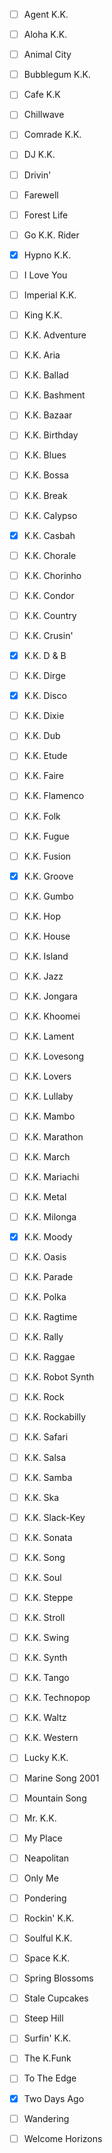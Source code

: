 - [ ] Agent K.K.
- [ ] Aloha K.K.
- [ ] Animal City
- [ ] Bubblegum K.K.
- [ ] Cafe K.K
- [ ] Chillwave
- [ ] Comrade K.K.
- [ ] DJ K.K.
- [ ] Drivin'
- [ ] Farewell
- [ ] Forest Life
- [ ] Go K.K. Rider
- [x] Hypno K.K.
- [ ] I Love You
- [ ] Imperial K.K.
- [ ] King K.K. 
- [ ] K.K. Adventure
- [ ] K.K. Aria
- [ ] K.K. Ballad
- [ ] K.K. Bashment
- [ ] K.K. Bazaar
- [ ] K.K. Birthday
- [ ] K.K. Blues
- [ ] K.K. Bossa
- [ ] K.K. Break
- [ ] K.K. Calypso
- [x] K.K. Casbah
- [ ] K.K. Chorale
- [ ] K.K. Chorinho
- [ ] K.K. Condor
- [ ] K.K. Country
- [ ] K.K. Crusin'
- [x] K.K. D & B
- [ ] K.K. Dirge
- [x] K.K. Disco
- [ ] K.K. Dixie
- [ ] K.K. Dub
- [ ] K.K. Etude
- [ ] K.K. Faire
- [ ] K.K. Flamenco
- [ ] K.K. Folk
- [ ] K.K. Fugue
- [ ] K.K. Fusion
- [x] K.K. Groove
- [ ] K.K. Gumbo
- [ ] K.K. Hop
- [ ] K.K. House
- [ ] K.K. Island
- [ ] K.K. Jazz
- [ ] K.K. Jongara
- [ ] K.K. Khoomei
- [ ] K.K. Lament
- [ ] K.K. Lovesong
- [ ] K.K. Lovers
- [ ] K.K. Lullaby
- [ ] K.K. Mambo
- [ ] K.K. Marathon
- [ ] K.K. March
- [ ] K.K. Mariachi
- [ ] K.K. Metal
- [ ] K.K. Milonga
- [x] K.K. Moody
- [ ] K.K. Oasis
- [ ] K.K. Parade
- [ ] K.K. Polka
- [ ] K.K. Ragtime
- [ ] K.K. Rally
- [ ] K.K. Raggae
- [ ] K.K. Robot Synth
- [ ] K.K. Rock
- [ ] K.K. Rockabilly
- [ ] K.K. Safari
- [ ] K.K. Salsa
- [ ] K.K. Samba
- [ ] K.K. Ska
- [ ] K.K. Slack-Key
- [ ] K.K. Sonata
- [ ] K.K. Song
- [ ] K.K. Soul
- [ ] K.K. Steppe
- [ ] K.K. Stroll
- [ ] K.K. Swing
- [ ] K.K. Synth
- [ ] K.K. Tango
- [ ] K.K. Technopop
- [ ] K.K. Waltz
- [ ] K.K. Western
- [ ] Lucky K.K.
- [ ] Marine Song 2001
- [ ] Mountain Song
- [ ] Mr. K.K.
- [ ] My Place
- [ ] Neapolitan
- [ ] Only Me
- [ ] Pondering
- [ ] Rockin' K.K.
- [ ] Soulful K.K.
- [ ] Space K.K.
- [ ] Spring Blossoms
- [ ] Stale Cupcakes
- [ ] Steep Hill
- [ ] Surfin' K.K.
- [ ] The K.Funk
- [ ] To The Edge
- [x] Two Days Ago
- [ ] Wandering
- [ ] Welcome Horizons

